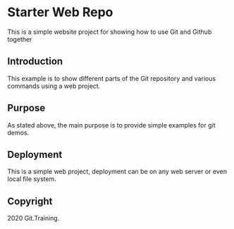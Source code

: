 # Starter Web Repo

This is a simple website project for 
showing how to use Git and Github together

## Introduction
This example is to show different parts of the Git 
repository and various commands using a web project.

## Purpose

As stated above, the main purpose is to provide 
simple examples for git demos.

## Deployment
This is a simple web project, deployment can be on any web server
or even local file system.

## Copyright
2020 Git.Training.